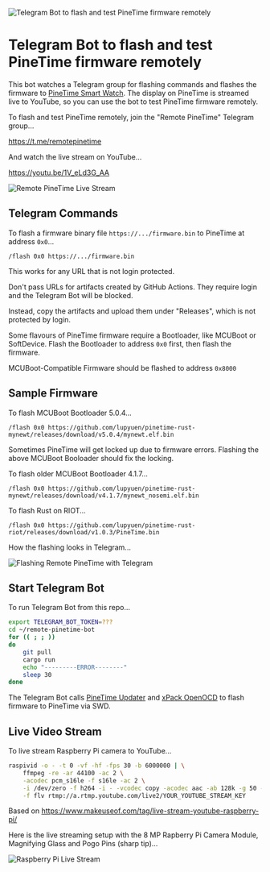 ![Telegram Bot to flash and test PineTime firmware remotely](https://lupyuen.github.io/images/remote-pinetime-arch.jpg)

# Telegram Bot to flash and test PineTime firmware remotely

This bot watches a Telegram group for flashing commands and flashes the firmware to [PineTime Smart Watch](https://wiki.pine64.org/index.php/PineTime). The display on PineTime is streamed live to YouTube, so you can use the bot to test PineTime firmware remotely.

To flash and test PineTime remotely, join the "Remote PineTime" Telegram group...

https://t.me/remotepinetime

And watch the live stream on YouTube...

https://youtu.be/1V_eLd3G_AA

![Remote PineTime Live Stream](https://lupyuen.github.io/images/remote-pinetime-youtube.png)

## Telegram Commands

To flash a firmware binary file `https://.../firmware.bin` to PineTime at address `0x0`...

```
/flash 0x0 https://.../firmware.bin
```

This works for any URL that is not login protected.

Don't pass URLs for artifacts created by GitHub Actions. They require login and the Telegram Bot will be blocked.

Instead, copy the artifacts and upload them under "Releases", which is not protected by login.

Some flavours of PineTime firmware require a Bootloader, like MCUBoot or SoftDevice. Flash the Bootloader to address `0x0` first, then flash the firmware.

MCUBoot-Compatible Firmware should be flashed to address `0x8000`

## Sample Firmware

To flash MCUBoot Bootloader 5.0.4...

```
/flash 0x0 https://github.com/lupyuen/pinetime-rust-mynewt/releases/download/v5.0.4/mynewt.elf.bin
```

Sometimes PineTime will get locked up due to firmware errors. Flashing the above MCUBoot Booloader should fix the locking.

To flash older MCUBoot Bootloader 4.1.7...

```
/flash 0x0 https://github.com/lupyuen/pinetime-rust-mynewt/releases/download/v4.1.7/mynewt_nosemi.elf.bin
```

To flash Rust on RIOT...

```
/flash 0x0 https://github.com/lupyuen/pinetime-rust-riot/releases/download/v1.0.3/PineTime.bin
```

How the flashing looks in Telegram...

![Flashing Remote PineTime with Telegram](https://lupyuen.github.io/images/remote-pinetime.png)

## Start Telegram Bot

To run Telegram Bot from this repo...

```bash
export TELEGRAM_BOT_TOKEN=???
cd ~/remote-pinetime-bot
for (( ; ; ))
do
    git pull
    cargo run
    echo "---------ERROR--------"
    sleep 30
done
```

The Telegram Bot calls [PineTime Updater](https://github.com/lupyuen/pinetime-updater/blob/master/README.md) and [xPack OpenOCD](https://xpack.github.io/openocd/install/) to flash firmware to PineTime via SWD.

## Live Video Stream

To live stream Raspberry Pi camera to YouTube...

```bash
raspivid -o - -t 0 -vf -hf -fps 30 -b 6000000 | \
    ffmpeg -re -ar 44100 -ac 2 \
    -acodec pcm_s16le -f s16le -ac 2 \
    -i /dev/zero -f h264 -i - -vcodec copy -acodec aac -ab 128k -g 50 -strict experimental \
    -f flv rtmp://a.rtmp.youtube.com/live2/YOUR_YOUTUBE_STREAM_KEY
```

Based on https://www.makeuseof.com/tag/live-stream-youtube-raspberry-pi/

Here is the live streaming setup with the 8 MP Rapberry Pi Camera Module, Magnifying Glass and Pogo Pins (sharp tip)...

![Raspberry Pi Live Stream](https://lupyuen.github.io/images/remote-pinetime-stream.jpg)
